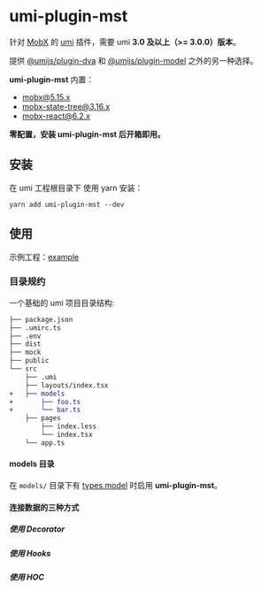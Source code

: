 # umi-plugin-mst

针对 [MobX](https://mobx.js.org) 的 [umi](https://umijs.org/) 插件，需要 umi **3.0 及以上（>= 3.0.0）版本**。

提供 [@umijs/plugin-dva](https://umijs.org/zh-CN/plugins/plugin-dva) 和 [@umijs/plugin-model](https://umijs.org/zh-CN/plugins/plugin-model) 之外的另一种选择。

**umi-plugin-mst** 内置：

- [mobx@5.15.x](https://mobx.js.org)
- [mobx-state-tree@3.16.x](https://mobx-state-tree.js.org)
- [mobx-react@6.2.x](https://github.com/mobxjs/mobx-react)

**零配置，安装 umi-plugin-mst 后开箱即用。**

## 安装

在 umi 工程根目录下 使用 yarn 安装：

```npm
yarn add umi-plugin-mst --dev
```

## 使用

示例工程：[example](/example)

### 目录规约

一个基础的 umi 项目目录结构:

```diff
├── package.json
├── .umirc.ts
├── .env
├── dist
├── mock
├── public
└── src
    ├── .umi
    ├── layouts/index.tsx
+   ├── models
+       ├── foo.ts
+       └── bar.ts
    ├── pages
        ├── index.less
        └── index.tsx
    └── app.ts
```

#### models 目录

在 `models/` 目录下有 [types.model](https://mobx-state-tree.js.org/concepts/trees) 时启用 **umi-plugin-mst**。

#### 连接数据的三种方式

##### 使用 Decorator

##### 使用 Hooks

##### 使用 HOC
